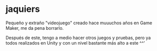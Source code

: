 # jaquiers
Pequeño y extraño "videojuego" creado hace muuuchos años en Game Maker, me da pena borrarlo.

Después de este, tengo a medio hacer otros juegos y pruebas, pero ya todos realizados en Unity y con un nivel bastante más alto a este ^^'
